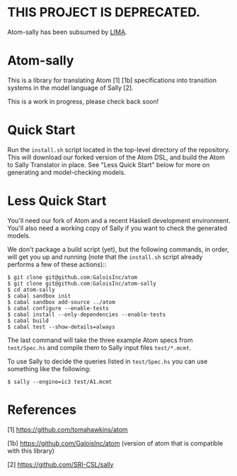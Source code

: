 # THIS PROJECT IS DEPRECATED. 

Atom-sally has been subsumed by [LIMA](https://github.com/GaloisInc/LIMA).

# Atom-sally

This is a library for translating Atom [1] [1b] specifications into transition
systems in the model language of Sally [2].

This is a work in progress, please check back soon!


# Quick Start

Run the `install.sh` script located in the top-level directory of the
repository. This will download our forked version of the Atom DSL, and build
the Atom to Sally Translator in place. See "Less Quick Start" below for more
on generating and model-checking models.


# Less Quick Start

You'll need our fork of Atom and a recent Haskell development environment.
You'll also need a working copy of Sally if you want to check the generated
models.

We don't package a build script (yet), but the following commands, in order,
will get you up and running (note that the `install.sh` script already performs
a few of these actions)::

```
$ git clone git@github.com:GaloisInc/atom
$ git clone git@github.com:GaloisInc/atom-sally
$ cd atom-sally
$ cabal sandbox init
$ cabal sandbox add-source ../atom
$ cabal configure --enable-tests
$ cabal install --only-dependencies --enable-tests
$ cabal build
$ cabal test --show-details=always
```

The last command will take the three example Atom specs from `test/Spec.hs` and
compile them to Sally input files `test/*.mcmt`.

To use Sally to decide the queries listed in `test/Spec.hs` you can use
something like the following:

```
$ sally --engine=ic3 test/A1.mcmt
```

# References

[1] https://github.com/tomahawkins/atom

[1b] https://github.com/GaloisInc/atom (version of atom that is compatible
     with this library)

[2] https://github.com/SRI-CSL/sally
